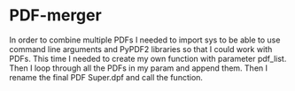 # PDF-merger
In order to combine multiple PDFs I needed to import sys to be able to use command line arguments and PyPDF2 libraries so that I could work with PDFs. This time I needed to create my own function with parameter pdf_list. Then I loop through all the PDFs in my param and append them. Then I rename the final PDF Super.dpf and call the function.   
